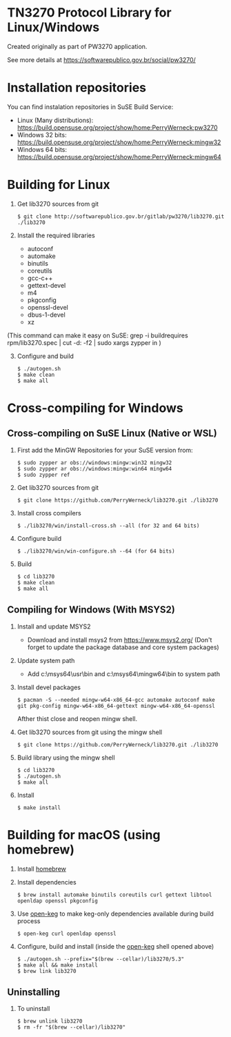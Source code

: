 TN3270 Protocol Library for Linux/Windows
=========================================

Created originally as part of PW3270 application.

See more details at https://softwarepublico.gov.br/social/pw3270/

Installation repositories
=========================

 You can find instalation repositories in SuSE Build Service:

 * Linux (Many distributions): https://build.opensuse.org/project/show/home:PerryWerneck:pw3270
 * Windows 32 bits: https://build.opensuse.org/project/show/home:PerryWerneck:mingw32
 * Windows 64 bits: https://build.opensuse.org/project/show/home:PerryWerneck:mingw64

Building for Linux
==================

1. Get lib3270 sources from git

	```shell
	$ git clone http://softwarepublico.gov.br/gitlab/pw3270/lib3270.git ./lib3270
	```

2. Install the required libraries

	* autoconf
	* automake
	* binutils
	* coreutils
	* gcc-c++
	* gettext-devel
	* m4
	* pkgconfig
	* openssl-devel
	* dbus-1-devel
	* xz

(This command can make it easy on SuSE: grep -i buildrequires rpm/lib3270.spec | cut -d: -f2 | sudo xargs zypper in )

3. Configure and build

	```shell
	$ ./autogen.sh
	$ make clean
	$ make all
	```

Cross-compiling for Windows
===========================

Cross-compiling on SuSE Linux (Native or WSL)
---------------------------------------------

1. First add the MinGW Repositories for your SuSE version from:

	```shell
	$ sudo zypper ar obs://windows:mingw:win32 mingw32
	$ sudo zypper ar obs://windows:mingw:win64 mingw64
	$ sudo zypper ref
	```

2. Get lib3270 sources from git

	```shell
	$ git clone https://github.com/PerryWerneck/lib3270.git ./lib3270
	```

3. Install cross compilers

	```shell
	$ ./lib3270/win/install-cross.sh --all (for 32 and 64 bits)
	```

3. Configure build

	```shell
	$ ./lib3270/win/win-configure.sh --64 (for 64 bits)
	```

4. Build

	```shell
	$ cd lib3270
	$ make clean
	$ make all
	```

Compiling for Windows (With MSYS2)
----------------------------------

1. Install and update MSYS2 

	* Download and install msys2 from https://www.msys2.org/ (Don't forget to update the package database and core system packages)

2. Update system path

	* Add c:\msys64\usr\bin and c:\msys64\mingw64\bin to system path

3. Install devel packages

	```shell
	$ pacman -S --needed mingw-w64-x86_64-gcc automake autoconf make git pkg-config mingw-w64-x86_64-gettext mingw-w64-x86_64-openssl
	```
	Afther thist close and reopen mingw shell.

4. Get lib3270 sources from git using the mingw shell

	```shell
	$ git clone https://github.com/PerryWerneck/lib3270.git ./lib3270
	```

5. Build library using the mingw shell

	```shell
	$ cd lib3270
	$ ./autogen.sh
	$ make all
	```

6. Install

	```shell
	$ make install
	```

Building for macOS (using homebrew)
===================================

1. Install [homebrew](https://brew.sh/)

2. Install dependencies

	```shell
	$ brew install automake binutils coreutils curl gettext libtool openldap openssl pkgconfig
	```

3. Use [open-keg](https://gist.github.com/andrebreves/5f36e78575e20162ed0a62bd27c4bcea) to make keg-only dependencies available during build process

	```shell
	$ open-keg curl openldap openssl
	```

4. Configure, build and install (inside the [open-keg](https://gist.github.com/andrebreves/5f36e78575e20162ed0a62bd27c4bcea) shell opened above)

	```shell
	$ ./autogen.sh --prefix="$(brew --cellar)/lib3270/5.3"
	$ make all && make install
	$ brew link lib3270
	```

Uninstalling
------------

1. To uninstall

	```shell
	$ brew unlink lib3270
	$ rm -fr "$(brew --cellar)/lib3270"
	```
